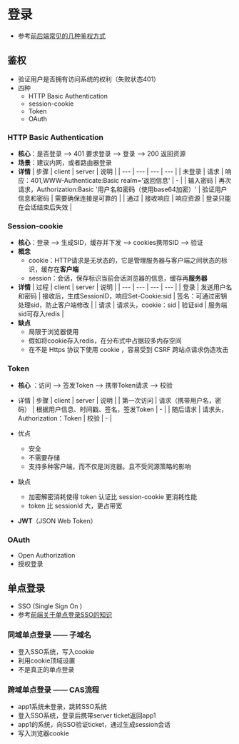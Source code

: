 # 登录
* 参考[前后端常见的几种鉴权方式](https://juejin.cn/post/6844903927100473357)

## 鉴权
* 验证用户是否拥有访问系统的权利（失败状态401）
* 四种
   * HTTP Basic Authentication
   * session-cookie
   * Token
   * OAuth

### HTTP Basic Authentication
* **核心**：是否登录 ——> 401 要求登录 ——> 登录 ——> 200 返回资源
* **场景**：建议内网，或者路由器登录
* **详情**
   | 步骤 | client | server | 说明 |
   | --- | --- | --- | --- |
   | 未登录 | 请求 | 响应：401,WWW-Authenticate:Basic realm='返回信息' | - |
   | 输入密码 | 再次请求，Authorization:Basic '用户名和密码（使用base64加密）' | 验证用户信息和密码 | 需要确保连接是可靠的 |
   | 通过 | 接收响应 | 响应资源 | 登录只能在会话结束后失效 |

### Session-cookie
* **核心**：登录 ——> 生成SID，缓存并下发 ——> cookies携带SID ——> 验证
* **概念**
    * cookie：HTTP请求是无状态的，它是管理服务器与客户端之间状态的标识，缓存在**客户端**
	* session：会话，保存标识当前会话浏览器的信息，缓存再**服务器**
* **详情**
    | 过程 | client | server | 说明 |
    | --- | --- | --- | --- |
    | 登录 | 发送用户名和密码 | 接收后，生成SessionID，响应Set-Cookie:sid | 签名：可通过密钥处理sid，防止客户端修改 |
    | 请求 | 请求头，cookie：sid | 验证sid | 服务端sid可存入redis |
* **缺点**
    * 局限于浏览器使用
	* 假如将cookie存入redis，在分布式中占据较多内存空间
	* 在不是 Https 协议下使用 cookie ，容易受到 CSRF 跨站点请求伪造攻击

### Token
* **核心** ：访问 ——> 签发Token ——> 携带Token请求 ——> 校验
* 详情
   | 步骤 | client | server | 说明 |
   | 第一次访问 | 请求（携带用户名，密码） | 根据用户信息、时间戳、签名，签发Token | - |
   | 随后请求 | 请求头，Authorization：Token | 校验 | - |

* 优点
   * 安全
   * 不需要存储
   * 支持多种客户端，而不仅是浏览器。且不受同源策略的影响

* 缺点
   * 加密解密消耗使得 token 认证比 session-cookie 更消耗性能
   * token 比 sessionId 大，更占带宽

* **JWT**（JSON Web Token）

### OAuth
* Open Authorization
* 授权登录

## 单点登录
* SSO (Single Sign On )
* 参考[前端关于单点登录SSO的知识](https://juejin.cn/post/6844903664985866253)

### 同域单点登录 —— 子域名
* 登入SSO系统，写入cookie
* 利用cookie顶域设置
* 不是真正的单点登录

### 跨域单点登录 —— CAS流程
* app1系统未登录，跳转SSO系统
* 登入SSO系统，登录后携带server ticket返回app1
* app1的系统，向SSO验证ticket，通过生成session会话
* 写入浏览器cookie